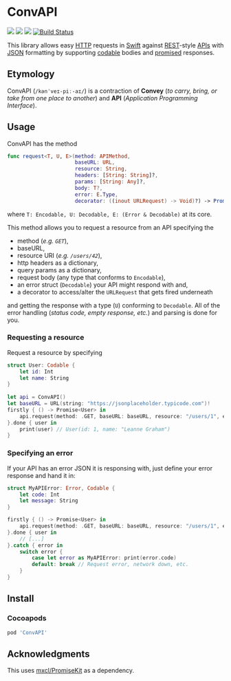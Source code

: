 # ConvAPI 
[![](http://img.shields.io/badge/Swift-5.0-blue.svg)]() [![](http://img.shields.io/badge/iOS-10.0%2B-blue.svg)]() [![](https://img.shields.io/github/license/ChaosCoder/ConvAPI.svg)](LICENSE.md) [![Build Status](https://app.bitrise.io/app/9bd0d2e769e903f9/status.svg?token=9IwhtVc_5lq3l5PnCY9LLQ&branch=master)](https://app.bitrise.io/app/9bd0d2e769e903f9)

This library allows easy [HTTP](https://tools.ietf.org/html/rfc7231) requests in [Swift](https://swift.org) against [REST](https://en.wikipedia.org/wiki/Representational_state_transfer)-style [APIs](https://en.wikipedia.org/wiki/Application_programming_interface) with [JSON](https://www.json.org/) formatting by supporting [codable](https://developer.apple.com/documentation/swift/codable) bodies and [promised](https://github.com/mxcl/PromiseKit) responses.

## Etymology
ConvAPI (`/kənˈveɪ-piː-aɪ/`) is a contraction of **Convey** (*to carry, bring, or take from one place to another*) and **API** (*Application Programming Interface*).

## Usage

ConvAPI has the method
```swift
func request<T, U, E>(method: APIMethod,
                      baseURL: URL,
                      resource: String,
                      headers: [String: String]?,
                      params: [String: Any]?,
                      body: T?,
                      error: E.Type,
                      decorator: ((inout URLRequest) -> Void)?) -> Promise<U>
```
where `T: Encodable, U: Decodable, E: (Error & Decodable)` at its core.

This method allows you to request a resource from an API specifying the 
- method (*e.g. `GET`*),
- baseURL,
- resource URI (*e.g. `/users/42`*),
- http headers as a dictionary, 
- query params as a dictionary, 
- request body (any type that conforms to `Encodable`),
- an error struct (`Decodable`) your API might respond with and,
- a decorator to access/alter the `URLRequest` that gets fired underneath

and getting the response with a type (`U`) conforming to `Decodable`. All of the error handling (*status code, empty response, etc.*) and parsing is done for you.

### Requesting a resource

Request a resource by specifying 

```swift
struct User: Codable {
    let id: Int
    let name: String
}
        
let api = ConvAPI()
let baseURL = URL(string: "https://jsonplaceholder.typicode.com")!
firstly { () -> Promise<User> in
    api.request(method: .GET, baseURL: baseURL, resource: "/users/1", error: ConvAPIError.self)
}.done { user in
    print(user) // User(id: 1, name: "Leanne Graham")
}
```

### Specifying an error

If your API has an error JSON it is responsing with, just define your error response and hand it in:

```swift
struct MyAPIError: Error, Codable {
    let code: Int
    let message: String
}

firstly { () -> Promise<User> in
    api.request(method: .GET, baseURL: baseURL, resource: "/users/1", error: MyAPIError.self)
}.done { user in
    // [...]
}.catch { error in
    switch error {
        case let error as MyAPIError: print(error.code)
        default: break // Request error, network down, etc.
    }
}
```

## Install

### Cocoapods

```ruby
pod 'ConvAPI'
```


## Acknowledgments

This uses [mxcl/PromiseKit](https://github.com/mxcl/PromiseKit) as a dependency.